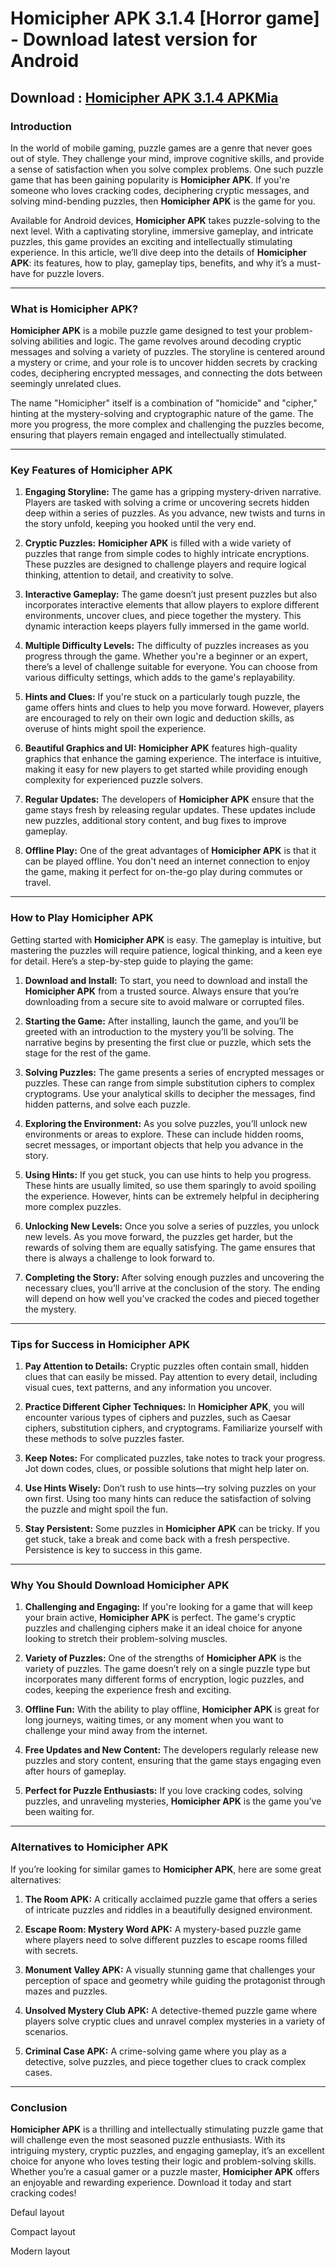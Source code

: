 # Homicipher APK 3.1.4 [Horror game] - Download latest version for Android

## Download : <a href="https://apkmia.com/">Homicipher APK 3.1.4 APKMia</a>

<h3>Introduction</h3>

<p>In the world of mobile gaming, puzzle games are a genre that never goes out of style. They challenge your mind, improve cognitive skills, and provide a sense of satisfaction when you solve complex problems. One such puzzle game that has been gaining popularity is <strong>Homicipher APK</strong>. If you&#39;re someone who loves cracking codes, deciphering cryptic messages, and solving mind-bending puzzles, then <strong>Homicipher APK</strong> is the game for you.</p>

<p>Available for Android devices, <strong>Homicipher APK</strong> takes puzzle-solving to the next level. With a captivating storyline, immersive gameplay, and intricate puzzles, this game provides an exciting and intellectually stimulating experience. In this article, we&rsquo;ll dive deep into the details of <strong>Homicipher APK</strong>: its features, how to play, gameplay tips, benefits, and why it&rsquo;s a must-have for puzzle lovers.</p>

<hr />
<h3>What is Homicipher APK?</h3>

<p><strong>Homicipher APK</strong> is a mobile puzzle game designed to test your problem-solving abilities and logic. The game revolves around decoding cryptic messages and solving a variety of puzzles. The storyline is centered around a mystery or crime, and your role is to uncover hidden secrets by cracking codes, deciphering encrypted messages, and connecting the dots between seemingly unrelated clues.</p>

<p>The name &quot;Homicipher&quot; itself is a combination of &quot;homicide&quot; and &quot;cipher,&quot; hinting at the mystery-solving and cryptographic nature of the game. The more you progress, the more complex and challenging the puzzles become, ensuring that players remain engaged and intellectually stimulated.</p>

<hr />
<h3>Key Features of Homicipher APK</h3>

<ol>
	<li>
	<p><strong>Engaging Storyline:</strong> The game has a gripping mystery-driven narrative. Players are tasked with solving a crime or uncovering secrets hidden deep within a series of puzzles. As you advance, new twists and turns in the story unfold, keeping you hooked until the very end.</p>
	</li>
	<li>
	<p><strong>Cryptic Puzzles:</strong> <strong>Homicipher APK</strong> is filled with a wide variety of puzzles that range from simple codes to highly intricate encryptions. These puzzles are designed to challenge players and require logical thinking, attention to detail, and creativity to solve.</p>
	</li>
	<li>
	<p><strong>Interactive Gameplay:</strong> The game doesn&rsquo;t just present puzzles but also incorporates interactive elements that allow players to explore different environments, uncover clues, and piece together the mystery. This dynamic interaction keeps players fully immersed in the game world.</p>
	</li>
	<li>
	<p><strong>Multiple Difficulty Levels:</strong> The difficulty of puzzles increases as you progress through the game. Whether you&#39;re a beginner or an expert, there&rsquo;s a level of challenge suitable for everyone. You can choose from various difficulty settings, which adds to the game&#39;s replayability.</p>
	</li>
	<li>
	<p><strong>Hints and Clues:</strong> If you&#39;re stuck on a particularly tough puzzle, the game offers hints and clues to help you move forward. However, players are encouraged to rely on their own logic and deduction skills, as overuse of hints might spoil the experience.</p>
	</li>
	<li>
	<p><strong>Beautiful Graphics and UI:</strong> <strong>Homicipher APK</strong> features high-quality graphics that enhance the gaming experience. The interface is intuitive, making it easy for new players to get started while providing enough complexity for experienced puzzle solvers.</p>
	</li>
	<li>
	<p><strong>Regular Updates:</strong> The developers of <strong>Homicipher APK</strong> ensure that the game stays fresh by releasing regular updates. These updates include new puzzles, additional story content, and bug fixes to improve gameplay.</p>
	</li>
	<li>
	<p><strong>Offline Play:</strong> One of the great advantages of <strong>Homicipher APK</strong> is that it can be played offline. You don&#39;t need an internet connection to enjoy the game, making it perfect for on-the-go play during commutes or travel.</p>
	</li>
</ol>

<hr />
<h3>How to Play Homicipher APK</h3>

<p>Getting started with <strong>Homicipher APK</strong> is easy. The gameplay is intuitive, but mastering the puzzles will require patience, logical thinking, and a keen eye for detail. Here&rsquo;s a step-by-step guide to playing the game:</p>

<ol>
	<li>
	<p><strong>Download and Install:</strong> To start, you need to download and install the <strong>Homicipher APK</strong> from a trusted source. Always ensure that you&rsquo;re downloading from a secure site to avoid malware or corrupted files.</p>
	</li>
	<li>
	<p><strong>Starting the Game:</strong> After installing, launch the game, and you&rsquo;ll be greeted with an introduction to the mystery you&rsquo;ll be solving. The narrative begins by presenting the first clue or puzzle, which sets the stage for the rest of the game.</p>
	</li>
	<li>
	<p><strong>Solving Puzzles:</strong> The game presents a series of encrypted messages or puzzles. These can range from simple substitution ciphers to complex cryptograms. Use your analytical skills to decipher the messages, find hidden patterns, and solve each puzzle.</p>
	</li>
	<li>
	<p><strong>Exploring the Environment:</strong> As you solve puzzles, you&rsquo;ll unlock new environments or areas to explore. These can include hidden rooms, secret messages, or important objects that help you advance in the story.</p>
	</li>
	<li>
	<p><strong>Using Hints:</strong> If you get stuck, you can use hints to help you progress. These hints are usually limited, so use them sparingly to avoid spoiling the experience. However, hints can be extremely helpful in deciphering more complex puzzles.</p>
	</li>
	<li>
	<p><strong>Unlocking New Levels:</strong> Once you solve a series of puzzles, you unlock new levels. As you move forward, the puzzles get harder, but the rewards of solving them are equally satisfying. The game ensures that there is always a challenge to look forward to.</p>
	</li>
	<li>
	<p><strong>Completing the Story:</strong> After solving enough puzzles and uncovering the necessary clues, you&rsquo;ll arrive at the conclusion of the story. The ending will depend on how well you&rsquo;ve cracked the codes and pieced together the mystery.</p>
	</li>
</ol>

<hr />
<h3>Tips for Success in Homicipher APK</h3>

<ol>
	<li>
	<p><strong>Pay Attention to Details:</strong> Cryptic puzzles often contain small, hidden clues that can easily be missed. Pay attention to every detail, including visual cues, text patterns, and any information you uncover.</p>
	</li>
	<li>
	<p><strong>Practice Different Cipher Techniques:</strong> In <strong>Homicipher APK</strong>, you will encounter various types of ciphers and puzzles, such as Caesar ciphers, substitution ciphers, and cryptograms. Familiarize yourself with these methods to solve puzzles faster.</p>
	</li>
	<li>
	<p><strong>Keep Notes:</strong> For complicated puzzles, take notes to track your progress. Jot down codes, clues, or possible solutions that might help later on.</p>
	</li>
	<li>
	<p><strong>Use Hints Wisely:</strong> Don&rsquo;t rush to use hints&mdash;try solving puzzles on your own first. Using too many hints can reduce the satisfaction of solving the puzzle and might spoil the fun.</p>
	</li>
	<li>
	<p><strong>Stay Persistent:</strong> Some puzzles in <strong>Homicipher APK</strong> can be tricky. If you get stuck, take a break and come back with a fresh perspective. Persistence is key to success in this game.</p>
	</li>
</ol>

<hr />
<h3>Why You Should Download Homicipher APK</h3>

<ol>
	<li>
	<p><strong>Challenging and Engaging:</strong> If you&#39;re looking for a game that will keep your brain active, <strong>Homicipher APK</strong> is perfect. The game&#39;s cryptic puzzles and challenging ciphers make it an ideal choice for anyone looking to stretch their problem-solving muscles.</p>
	</li>
	<li>
	<p><strong>Variety of Puzzles:</strong> One of the strengths of <strong>Homicipher APK</strong> is the variety of puzzles. The game doesn&rsquo;t rely on a single puzzle type but incorporates many different forms of encryption, logic puzzles, and codes, keeping the experience fresh and exciting.</p>
	</li>
	<li>
	<p><strong>Offline Fun:</strong> With the ability to play offline, <strong>Homicipher APK</strong> is great for long journeys, waiting times, or any moment when you want to challenge your mind away from the internet.</p>
	</li>
	<li>
	<p><strong>Free Updates and New Content:</strong> The developers regularly release new puzzles and story content, ensuring that the game stays engaging even after hours of gameplay.</p>
	</li>
	<li>
	<p><strong>Perfect for Puzzle Enthusiasts:</strong> If you love cracking codes, solving puzzles, and unraveling mysteries, <strong>Homicipher APK</strong> is the game you&rsquo;ve been waiting for.</p>
	</li>
</ol>

<hr />
<h3>Alternatives to Homicipher APK</h3>

<p>If you&rsquo;re looking for similar games to <strong>Homicipher APK</strong>, here are some great alternatives:</p>

<ol>
	<li>
	<p><strong>The Room APK:</strong> A critically acclaimed puzzle game that offers a series of intricate puzzles and riddles in a beautifully designed environment.</p>
	</li>
	<li>
	<p><strong>Escape Room: Mystery Word APK:</strong> A mystery-based puzzle game where players need to solve different puzzles to escape rooms filled with secrets.</p>
	</li>
	<li>
	<p><strong>Monument Valley APK:</strong> A visually stunning game that challenges your perception of space and geometry while guiding the protagonist through mazes and puzzles.</p>
	</li>
	<li>
	<p><strong>Unsolved Mystery Club APK:</strong> A detective-themed puzzle game where players solve cryptic clues and unravel complex mysteries in a variety of scenarios.</p>
	</li>
	<li>
	<p><strong>Criminal Case APK:</strong> A crime-solving game where you play as a detective, solve puzzles, and piece together clues to crack complex cases.</p>
	</li>
</ol>

<hr />
<h3>Conclusion</h3>

<p><strong>Homicipher APK</strong> is a thrilling and intellectually stimulating puzzle game that will challenge even the most seasoned puzzle enthusiasts. With its intriguing mystery, cryptic puzzles, and engaging gameplay, it&rsquo;s an excellent choice for anyone who loves testing their logic and problem-solving skills. Whether you&rsquo;re a casual gamer or a puzzle master, <strong>Homicipher APK</strong> offers an enjoyable and rewarding experience. Download it today and start cracking codes!</p>


Defaul layout

Compact layout

Modern layout
